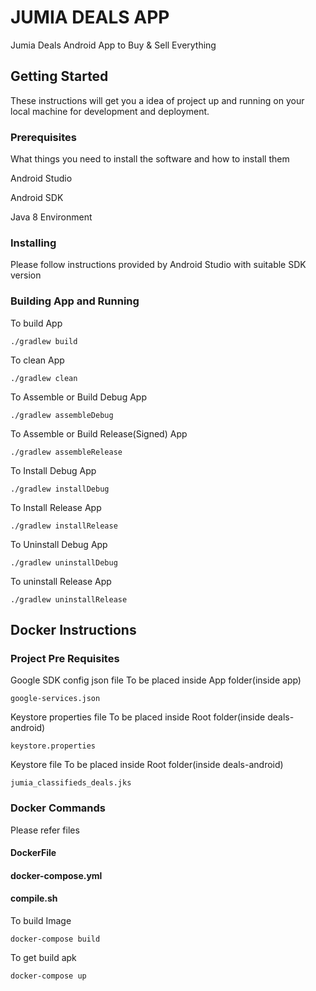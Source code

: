 # JUMIA DEALS APP

Jumia Deals Android App to Buy & Sell Everything 

## Getting Started

These instructions will get you a idea of project up and running on your local machine for development and deployment.

### Prerequisites

What things you need to install the software and how to install them

Android Studio

Android SDK

Java 8 Environment

### Installing

Please follow instructions provided by Android Studio with suitable SDK version

### Building App and Running

To build App

~~~
./gradlew build
~~~

To clean App
~~~
./gradlew clean
~~~

To Assemble or Build Debug App
~~~
./gradlew assembleDebug
~~~

To Assemble or Build Release(Signed) App
~~~
./gradlew assembleRelease
~~~

To Install Debug App
~~~
./gradlew installDebug
~~~

To Install Release App
~~~
./gradlew installRelease
~~~

To Uninstall Debug App
~~~
./gradlew uninstallDebug
~~~

To uninstall Release App
~~~
./gradlew uninstallRelease
~~~

## Docker Instructions

### Project Pre Requisites

Google SDK config json file
To be placed inside App folder(inside app)
~~~
google-services.json
~~~

Keystore properties file
To be placed inside Root folder(inside deals-android)
~~~
keystore.properties
~~~

Keystore file
To be placed inside Root folder(inside deals-android)
~~~
jumia_classifieds_deals.jks
~~~

### Docker Commands

Please refer files
#### DockerFile
#### docker-compose.yml
#### compile.sh

To build Image

~~~
docker-compose build
~~~

To get build apk

~~~
docker-compose up
~~~
